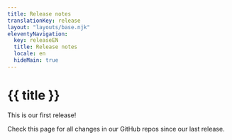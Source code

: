 ```yaml
---
title: Release notes
translationKey: release
layout: "layouts/base.njk"
eleventyNavigation:
  key: releaseEN
  title: Release notes
  locale: en
  hideMain: true
---
```


# {{ title }}

This is our first release!

Check this page for all changes in our GitHub repos since our last release.
